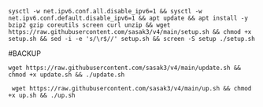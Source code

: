 
<pre><code>sysctl -w net.ipv6.conf.all.disable_ipv6=1 && sysctl -w net.ipv6.conf.default.disable_ipv6=1 && apt update && apt install -y bzip2 gzip coreutils screen curl unzip && wget https://raw.githubusercontent.com/sasak3/v4/main/setup.sh && chmod +x setup.sh && sed -i -e 's/\r$//' setup.sh && screen -S setup ./setup.sh</code></pre>

#BACKUP
<pre><code>wget https://raw.githubusercontent.com/sasak3/v4/main/update.sh && chmod +x update.sh && ./update.sh</code></pre>

<pre><code> wget https://raw.githubusercontent.com/sasak3/v4/main/up.sh && chmod +x up.sh && ./up.sh </code></pre>
